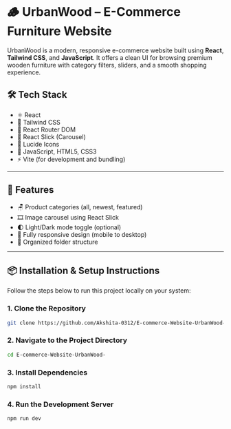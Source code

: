 # 🪵 UrbanWood – E-Commerce Furniture Website

UrbanWood is a modern, responsive e-commerce website built using **React**, **Tailwind CSS**, and **JavaScript**. It offers a clean UI for browsing premium wooden furniture with category filters, sliders, and a smooth shopping experience.

## 🛠 Tech Stack

- ⚛️ React
- 🎨 Tailwind CSS
- 🔀 React Router DOM
- 🎯 React Slick (Carousel)
- 🌟 Lucide Icons
- 🧠 JavaScript, HTML5, CSS3
- ⚡ Vite (for development and bundling)

---

## 📸 Features

- 🪑 Product categories (all, newest, featured)
- 🎞️ Image carousel using React Slick
- 🌓 Light/Dark mode toggle (optional)
- 🚀 Fully responsive design (mobile to desktop)
- 📁 Organized folder structure

---

## 📦 Installation & Setup Instructions

Follow the steps below to run this project locally on your system:

### 1. Clone the Repository

```bash
git clone https://github.com/Akshita-0312/E-commerce-Website-UrbanWood-.git
```

### 2. Navigate to the Project Directory
```bash
cd E-commerce-Website-UrbanWood-
```
### 3. Install Dependencies
```bash
npm install
```
### 4. Run the Development Server
```bash
npm run dev
```
